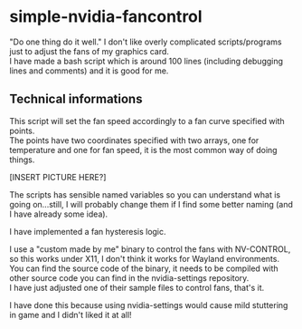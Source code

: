 # simple-nvidia-fancontrol

"Do one thing do it well."
I don't like overly complicated scripts/programs just to adjust the fans of my graphics card.   
I have made a bash script which is around 100 lines (including debugging lines and comments) and it is good for me.  

## Technical informations

This script will set the fan speed accordingly to a fan curve specified with points.  
The points have two coordinates specified with two arrays, one for temperature and one for fan speed, it is the most common way of doing things.  

[INSERT PICTURE HERE?]

The scripts has sensible named variables so you can understand what is going on...still, I will probably change them if I find some better naming (and I have already some idea).

I have implemented a fan hysteresis logic.  

I use a "custom made by me" binary to control the fans with NV-CONTROL, so this works under X11, I don't think it works for Wayland environments.  
You can find the source code of the binary, it needs to be compiled with other source code you can find in the nvidia-settings repository.  
I have just adjusted one of their sample files to control fans, that's it.  

I have done this because using nvidia-settings would cause mild stuttering in game and I didn't liked it at all!
